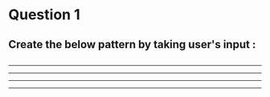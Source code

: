 # Question 1
## Create the below pattern by taking user's input : 

##
* * * * *
* * * * *
* * * * *
* * * * *

